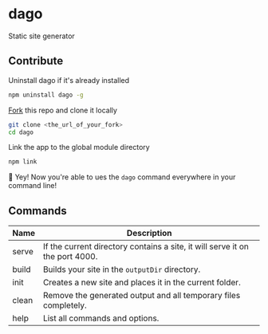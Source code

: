 # dago
Static site generator

## Contribute

Uninstall dago if it's already installed

```bash
npm uninstall dago -g
```

[Fork](https://help.github.com/articles/fork-a-repo/) this repo and clone it locally

```bash
git clone <the_url_of_your_fork>
cd dago
```

Link the app to the global module directory

```bash
npm link
```

:dizzy: Yey! Now you're able to ues the `dago` command everywhere in your command line!

## Commands

<table>
  <thead>
    <th>Name</th>
    <th>Description</th>
  </thead>
  <tr>
    <td>serve</td>
    <td>If the current directory contains a site, it will serve it on the port 4000.</td>
  </tr>
  <tr>
    <td>build</td>
    <td>Builds your site in the <code>outputDir</code> directory.</td>
  </tr>
  <tr>
    <td>init</td>
    <td>Creates a new site and places it in the current folder.</td>
  </tr>
  <tr>
    <td>clean</td>
    <td>Remove the generated output and all temporary files completely.</td>
  </tr>
  <tr>
    <td>help</td>
    <td>List all commands and options.</td>
  </tr>
</table>
